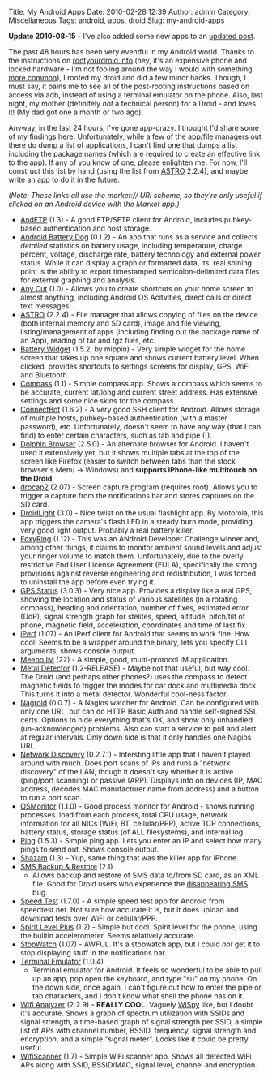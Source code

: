 Title: My Android Apps
Date: 2010-02-28 12:39
Author: admin
Category: Miscellaneous
Tags: android, apps, droid
Slug: my-android-apps

**Update 2010-08-15** - I've also added some new apps to an [updated
post](/2010/08/updated-android-app-list/).

The past 48 hours has been very eventful in my Android world. Thanks to
the instructions on [rootyourdroid.info](http://rootyourdroid.info)
(hey, it's an expensive phone and locked hardware - I'm not fooling
around the way I would with something [more
common](/2009/11/root-on-a-cyclades-acs-console-server/)),
I rooted my droid and did a few minor hacks. Though, I must say, it
pains me to see all of the post-rooting instructions based on access via
adb, instead of using a terminal emulator on the phone. Also, last
night, my mother (definitely *not* a technical person) for a Droid - and
loves it! (My dad got one a month or two ago).

Anyway, in the last 24 hours, I've gone app-crazy. I thought I'd share
some of my findings here. Unfortunately, while a few of the app/file
managers out there do dump a list of applications, I can't find one that
dumps a list including the package names (which are required to create
an effective link to the app). If any of you know of one, please
enlighten me. For now, I'll construct this list by hand (using the list
from [ASTRO](market://details?id=com.metago.astro) 2.2.4), and maybe
write an app to do it in the future.

*(Note: These links all use the market:// URI scheme, so they're only
useful if clicked on an Android device with the Market app.)*

-   [AndFTP](market://details?id=lysesoft.andftp) (1.3) - A good
    FTP/SFTP client for Android, includes pubkey-based authentication
    and host storage.
-   [Android Battery
    Dog](market://details?id=net.sf.andbatdog.batterydog) (0.1.2) - An
    app that runs as a service and collects *detailed* statistics on
    battery usage, including temperature, charge percent, voltage,
    discharge rate, battery technology and external power status. While
    it can display a graph or formatted data, its' real shining point is
    the ability to export timestamped semicolon-delimited data files for
    external graphing and analysis.
-   [Any Cut](market://details?id=com.appdroid.anycut) (1.0) - Allows
    you to create shortcuts on your home screen to almost anything,
    including Android OS Acitvities, direct calls or direct text
    messages.
-   [ASTRO](market://details?id=com.metago.astro) (2.2.4) - File manager
    that allows copying of files on the device (both internal memory and
    SD card), image and file viewing, listing/management of apps
    (including finding out the package name of an App), reading of tar
    and tgz files, etc.
-   [Battery
    Widget](market://details?id=com.geekyouup.android.widgets.battery)
    (1.5.2, by mippin) - Very simple widget for the home screen that
    takes up one square and shows current battery level. When clicked,
    provides shortcuts to settings screens for display, GPS, WiFi and
    Bluetooth.
-   [Compass](market://details?id=com.apksoftware.compass) (1.1) -
    Simple compass app. Shows a compass which seems to be accurate,
    current lat/long and current street address. Has extensive settings
    and some nice skins for the compass.
-   [ConnectBot](market://details?id=org.connectbot) (1.6.2) - A very
    good SSH client for Android. Allows storage of multiple hosts,
    pubkey-based authentication (with a master password), etc.
    Unfortunately, doesn't seem to have any way (that I can find) to
    enter certain characters, such as tab and pipe (|).
-   [Dolphin
    Browser](market://details?id=com.mgeek.android.DolphinBrowser.Browser)
    (2.5.0) - An alternate browser for Android. I haven't used it
    extensively yet, but it shows multiple tabs at the top of the screen
    like Firefox (easier to switch between tabs than the stock browser's
    Menu -\> Windows) and **supports iPhone-like multitouch on the
    Droid**.
-   [drocap2](market://details?id=com.gmail.nagamatu.drocap2) (2.07) -
    Screen capture program (requires root). Allows you to trigger a
    capture from the notifications bar and stores captures on the SD
    card.
-   [DroidLight](market://details?id=com.motorola.dlight) (3.0) - Nice
    twist on the usual flashlight app. By Motorola, this app triggers
    the camera's flash LED in a steady burn mode, providing very good
    light output. Probably a real battery killer.
-   [FoxyRing](market://details?id=com.levelup.foxyring) (1.12) - This
    was an ANdroid Developer Challenge winner and, among other things,
    it claims to monitor ambient sound levels and adjust your ringer
    volume to match them. Unfortunately, due to the overly restrictive
    End User License Agreement (EULA), specifically the strong
    provisions against reverse engineering and redistribution, I was
    forced to uninstall the app before even trying it.
-   [GPS Status](market://details?id=com.eclipsim.gpsstatus2) (3.0.3) -
    Very nice app. Provides a display like a real GPS, showing the
    location and status of various satellites (in a rotating compass),
    heading and orientation, number of fixes, estimated error (DoP),
    signal strength graph for stelites, speed, altitude, pitch/tilt of
    phone, magnetic field, acceleration, coordinates and time of last
    fix.
-   [iPerf](market://details?id=com.magicandroidapps.iperf) (1.07) - An
    iPerf client for Android that seems to work fine. How cool! Seems to
    be a wrapper around the binary, lets you specify CLI arguments,
    shows console output.
-   [Meebo IM](market://details?id=com.meebo) (22) - A simple, good,
    multi-protocol IM application.
-   [Metal Detector](market://details?id=com.imkurt.metaldetector)
    (1.2-RELEASE) - Maybe not that useful, but way cool. The Droid (and
    perhaps other phones?) uses the compass to detect magnetic fields to
    trigger the modes for car dock and multimedia dock. This turns it
    into a metal detector. Wonderful cool-ness factor.
-   [Nagroid](market://details?id=de.schoar.nagroid) (0.0.7) - A Nagios
    watcher for Android. Can be configured with only one URL, but can do
    HTTP Basic Auth and handle self-signed SSL certs. Options to hide
    everything that's OK, and show only unhandled (un-acknowledged)
    problems. Also can start a service to poll and alert at regular
    intervals. Only down side is that it only handles one Nagios URL.
-   [Network Discovery](market://details?id=info.lamatricexiste.network)
    (0.2.7.1) - Intersting little app that I haven't played around with
    much. Does port scans of IPs and runs a "network discovery" of the
    LAN, though it doesn't say whether it is active (ping/port scanning)
    or passive (ARP). Displays info on devices (IP, MAC address, decodes
    MAC manufacturer name from address) and a button to run a port scan.
-   [OSMonitor](market://details?id=com.eolwral.osmonitor) (1.1.0) -
    Good process monitor for Android - shows running processes. load
    from each process, total CPU usage, network information for all NICs
    (WiFi, BT, cellular/PPP), active TCP connections, battery status,
    storage status (of ALL filesystems), and internal log.
-   [Ping](market://details?id=com.mm.network) (1.5.3) - Simple ping
    app. Lets you enter an IP and select how many pings to send out.
    Shows console output.
-   [Shazam](market://details?id=com.shazam.android) (1.3) - Yup, same
    thing that was the killer app for iPhone.
-   [SMS Backup &
    Restore](market://details?id=com.riteshsahu.SMSBackupRestore) (2.1)
    - Allows backup and restore of SMS data to/from SD card, as an XML
    file. Good for Droid users who experience the [disappearing
    SMS](http://code.google.com/p/android/issues/detail?id=5669) bug.
-   [Speed Test](market://details?id=org.zwanoo.android.speedtest)
    (1.7.0) - A simple speed test app for Android from speedtest.net.
    Not sure how accurate it is, but it does upload and download tests
    over WiFi or cellular/PPP.
-   [Spirit Level Plus](market://details?id=com.wasserwaage) (1.2) -
    Simple but cool. Spirit level for the phone, using the builtin
    accelerometer. Seems relatively accurate.
-   [StopWatch](market://details?id=com.sportstracklive.stopwatch)
    (1.07) - AWFUL. It's a stopwatch app, but I could *not* get it to
    stop displaying stuff in the notifications bar.
-   [Terminal Emulator](market://details?id=jackpal.androidterm) (1.0.4)
    - Terminal emulator for Android. It feels so wonderful to be able to
    pull up an app, pop open the keyboard, and type "su" on my phone. On
    the down side, once again, I can't figure out how to enter the pipe
    or tab characters, and I don't know what shell the phone has on it.
-   [Wifi Analyzer](market://details?id=com.farproc.wifi.analyzer)
    (2.2.9) - **REALLY COOL**. Vaguely
    [WiSpy](http://www.metageek.net/products/wi-spy-24x) like, but I
    doubt it's accurate. Shows a graph of spectrum utilization with
    SSIDs and signal strength, a time-based graph of signal strength per
    SSID, a simple list of APs with channel number, BSSID, frequency,
    signal strength and encryption, and a simple "signal meter". Looks
    like it could be pretty useful.
-   [WifiScanner](market://details?id=gr.androiddev.WifiScanner) (1.7) -
    Simple WiFi scanner app. Shows all detected WiFi APs along with
    SSID, BSSID/MAC, signal level, channel and encryption.

